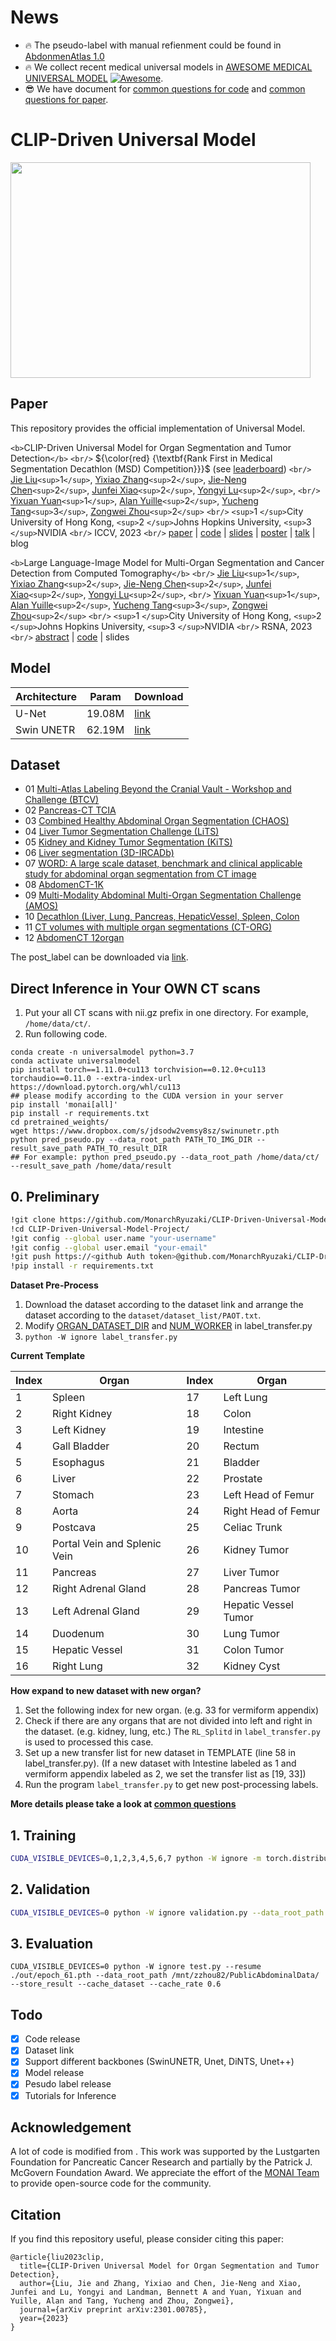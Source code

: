 # News

- 🔥 The pseudo-label with manual refienment could be found in [AbdonmenAtlas 1.0](https://github.com/MrGiovanni/AbdomenAtlas)
- 🔥 We collect recent medical universal models in [AWESOME MEDICAL UNIVERSAL MODEL](documents/awesome.md) [![Awesome](https://awesome.re/badge.svg)](https://awesome.re).
- 😎 We have document for [common questions for code](documents/common_code_questions.md) and [common questions for paper](documents/common_paper_questions.md).

# CLIP-Driven Universal Model

<img src="teaser_fig.png" width = "480" height = "345" alt="" align=center />

## Paper

This repository provides the official implementation of Universal Model.

`<b>`CLIP-Driven Universal Model for Organ Segmentation and Tumor Detection`</b>` `<br/>`
${\color{red} {\textbf{Rank First in Medical Segmentation Decathlon (MSD) Competition}}}$ (see [leaderboard](https://decathlon-10.grand-challenge.org/evaluation/challenge/leaderboard/)) `<br/>`
[Jie Liu](https://ljwztc.github.io)`<sup>`1`</sup>`, [Yixiao Zhang](https://scholar.google.com/citations?hl=en&user=lU3wroMAAAAJ)`<sup>`2`</sup>`, [Jie-Neng Chen](https://scholar.google.com/citations?hl=en&user=yLYj88sAAAAJ)`<sup>`2`</sup>`,  [Junfei Xiao](https://lambert-x.github.io)`<sup>`2`</sup>`, [Yongyi Lu](https://scholar.google.com/citations?hl=en&user=rIJ99V4AAAAJ)`<sup>`2`</sup>`, `<br/>`
[Yixuan Yuan](https://scholar.google.com.au/citations?user=Aho5Jv8AAAAJ&hl=en)`<sup>`1`</sup>`, [Alan Yuille](https://scholar.google.com/citations?user=FJ-huxgAAAAJ&hl=en)`<sup>`2`</sup>`, [Yucheng Tang](https://tangy5.github.io)`<sup>`3`</sup>`, [Zongwei Zhou](https://www.zongweiz.com)`<sup>`2`</sup>` `<br/>`
`<sup>`1 `</sup>`City University of Hong Kong,   `<sup>`2 `</sup>`Johns Hopkins University,   `<sup>`3 `</sup>`NVIDIA `<br/>`
ICCV, 2023 `<br/>`
[paper](https://arxiv.org/pdf/2301.00785.pdf) | [code](https://github.com/ljwztc/CLIP-Driven-Universal-Model) | [slides](https://github.com/ljwztc/CLIP-Driven-Universal-Model/blob/main/documents/slides.pdf) | [poster](https://github.com/ljwztc/CLIP-Driven-Universal-Model/blob/main/documents/poster.pdf) | [talk](https://www.youtube.com/watch?v=bJpI9tCTsuA) | blog

`<b>`Large Language-Image Model for Multi-Organ Segmentation and Cancer Detection from Computed Tomography`</b>` `<br/>`
[Jie Liu](https://ljwztc.github.io)`<sup>`1`</sup>`, [Yixiao Zhang](https://scholar.google.com/citations?hl=en&user=lU3wroMAAAAJ)`<sup>`2`</sup>`, [Jie-Neng Chen](https://scholar.google.com/citations?hl=en&user=yLYj88sAAAAJ)`<sup>`2`</sup>`,  [Junfei Xiao](https://lambert-x.github.io)`<sup>`2`</sup>`, [Yongyi Lu](https://scholar.google.com/citations?hl=en&user=rIJ99V4AAAAJ)`<sup>`2`</sup>`, `<br/>`
[Yixuan Yuan](https://scholar.google.com.au/citations?user=Aho5Jv8AAAAJ&hl=en)`<sup>`1`</sup>`, [Alan Yuille](https://scholar.google.com/citations?user=FJ-huxgAAAAJ&hl=en)`<sup>`2`</sup>`, [Yucheng Tang](https://tangy5.github.io)`<sup>`3`</sup>`, [Zongwei Zhou](https://www.zongweiz.com)`<sup>`2`</sup>` `<br/>`
`<sup>`1 `</sup>`City University of Hong Kong,   `<sup>`2 `</sup>`Johns Hopkins University,   `<sup>`3 `</sup>`NVIDIA `<br/>`
RSNA, 2023 `<br/>`
[abstract](https://github.com/ljwztc/CLIP-Driven-Universal-Model/blob/main/documents/rnsa_abstract.pdf) | [code](https://github.com/ljwztc/CLIP-Driven-Universal-Model) | slides

## Model

| Architecture | Param  | Download                                                     |
| ------------ | ------ | ------------------------------------------------------------ |
| U-Net        | 19.08M | [link](https://www.dropbox.com/s/lyunaue0wwhmv5w/unet.pth)      |
| Swin UNETR   | 62.19M | [link](https://www.dropbox.com/s/jdsodw2vemsy8sz/swinunetr.pth) |

## Dataset

- 01 [Multi-Atlas Labeling Beyond the Cranial Vault - Workshop and Challenge (BTCV)](https://www.synapse.org/#!Synapse:syn3193805/wiki/217789)
- 02 [Pancreas-CT TCIA](https://wiki.cancerimagingarchive.net/display/Public/Pancreas-CT)
- 03 [Combined Healthy Abdominal Organ Segmentation (CHAOS)](https://chaos.grand-challenge.org/Combined_Healthy_Abdominal_Organ_Segmentation/)
- 04 [Liver Tumor Segmentation Challenge (LiTS)](https://competitions.codalab.org/competitions/17094#learn_the_details)
- 05 [Kidney and Kidney Tumor Segmentation (KiTS)](https://kits21.kits-challenge.org/participate#download-block)
- 06 [Liver segmentation (3D-IRCADb)](https://www.ircad.fr/research/data-sets/liver-segmentation-3d-ircadb-01/)
- 07 [WORD: A large scale dataset, benchmark and clinical applicable study for abdominal organ segmentation from CT image](https://github.com/HiLab-git/WORD)
- 08 [AbdomenCT-1K](https://github.com/JunMa11/AbdomenCT-1K)
- 09 [Multi-Modality Abdominal Multi-Organ Segmentation Challenge (AMOS)](https://amos22.grand-challenge.org)
- 10 [Decathlon (Liver, Lung, Pancreas, HepaticVessel, Spleen, Colon](https://drive.google.com/drive/folders/1HqEgzS8BV2c7xYNrZdEAnrHk7osJJ--2)
- 11 [CT volumes with multiple organ segmentations (CT-ORG)](https://wiki.cancerimagingarchive.net/pages/viewpage.action?pageId=61080890)
- 12 [AbdomenCT 12organ](https://github.com/JunMa11/AbdomenCT-1K)

The post_label can be downloaded via [link](https://portland-my.sharepoint.com/:u:/g/personal/jliu288-c_my_cityu_edu_hk/EX04Ilv4zh1Lm_HB0wnpaykB4Slef043RVWhX3lN05gylw?e=qG0DOS).

## Direct Inference in Your OWN CT scans

1. Put your all CT scans with nii.gz prefix in one directory. For example, `/home/data/ct/`.
2. Run following code.

```
conda create -n universalmodel python=3.7
conda activate universalmodel
pip install torch==1.11.0+cu113 torchvision==0.12.0+cu113 torchaudio==0.11.0 --extra-index-url https://download.pytorch.org/whl/cu113 
## please modify according to the CUDA version in your server
pip install 'monai[all]'
pip install -r requirements.txt
cd pretrained_weights/
wget https://www.dropbox.com/s/jdsodw2vemsy8sz/swinunetr.pth
python pred_pseudo.py --data_root_path PATH_TO_IMG_DIR --result_save_path PATH_TO_result_DIR 
## For example: python pred_pseudo.py --data_root_path /home/data/ct/ --result_save_path /home/data/result
```

## 0. Preliminary

```bash
!git clone https://github.com/MonarchRyuzaki/CLIP-Driven-Universal-Model-Project
!cd CLIP-Driven-Universal-Model-Project/
!git config --global user.name "your-username"
!git config --global user.email "your-email"
!git push https://<github Auth token>@github.com/MonarchRyuzaki/CLIP-Driven-Universal-Model-Project.git
!pip install -r requirements.txt
```

**Dataset Pre-Process**

1. Download the dataset according to the dataset link and arrange the dataset according to the `dataset/dataset_list/PAOT.txt`.
2. Modify [ORGAN_DATASET_DIR](https://github.com/ljwztc/CLIP-Driven-Universal-Model/blob/main/label_transfer.py#L51C1-L51C18) and [NUM_WORKER](https://github.com/ljwztc/CLIP-Driven-Universal-Model/blob/main/label_transfer.py#L53) in label_transfer.py
3. `python -W ignore label_transfer.py`

**Current Template**

| Index | Organ                        | Index | Organ                |
| ----- | ---------------------------- | ----- | -------------------- |
| 1     | Spleen                       | 17    | Left Lung            |
| 2     | Right Kidney                 | 18    | Colon                |
| 3     | Left Kidney                  | 19    | Intestine            |
| 4     | Gall Bladder                 | 20    | Rectum               |
| 5     | Esophagus                    | 21    | Bladder              |
| 6     | Liver                        | 22    | Prostate             |
| 7     | Stomach                      | 23    | Left Head of Femur   |
| 8     | Aorta                        | 24    | Right Head of Femur  |
| 9     | Postcava                     | 25    | Celiac Trunk         |
| 10    | Portal Vein and Splenic Vein | 26    | Kidney Tumor         |
| 11    | Pancreas                     | 27    | Liver Tumor          |
| 12    | Right Adrenal Gland          | 28    | Pancreas Tumor       |
| 13    | Left Adrenal Gland           | 29    | Hepatic Vessel Tumor |
| 14    | Duodenum                     | 30    | Lung Tumor           |
| 15    | Hepatic Vessel               | 31    | Colon Tumor          |
| 16    | Right Lung                   | 32    | Kidney Cyst          |

**How expand to new dataset with new organ?**

1. Set the following index for new organ. (e.g. 33 for vermiform appendix)
2. Check if there are any organs that are not divided into left and right in the dataset. (e.g. kidney, lung, etc.) The `RL_Splitd` in `label_transfer.py` is used to processed this case.
3. Set up a new transfer list for new dataset in TEMPLATE (line 58 in label_transfer.py). (If a new dataset with Intestine labeled as 1 and vermiform appendix labeled as 2, we set the transfer list as [19, 33])
4. Run the program `label_transfer.py` to get new post-processing labels.

**More details please take a look at [common questions](documents/common_questions.md)**

## 1. Training

```bash
CUDA_VISIBLE_DEVICES=0,1,2,3,4,5,6,7 python -W ignore -m torch.distributed.launch --nproc_per_node=8 --master_port=1234 train.py --dist True --data_root_path /mnt/zzhou82/PublicAbdominalData/ --num_workers 12 --num_samples 4 --cache_dataset --cache_rate 0.6 --uniform_sample
```

## 2. Validation

```bash
CUDA_VISIBLE_DEVICES=0 python -W ignore validation.py --data_root_path /mnt/zzhou82/PublicAbdominalData/ --start_epoch 10 --end_epoch 40 --epoch_interval 10 --cache_dataset --cache_rate 0.6
```

## 3. Evaluation

```
CUDA_VISIBLE_DEVICES=0 python -W ignore test.py --resume ./out/epoch_61.pth --data_root_path /mnt/zzhou82/PublicAbdominalData/ --store_result --cache_dataset --cache_rate 0.6
```

## Todo

- [X] Code release
- [X] Dataset link
- [X] Support different backbones (SwinUNETR, Unet, DiNTS, Unet++)
- [X] Model release
- [X] Pesudo label release
- [X] Tutorials for Inference

## Acknowledgement

A lot of code is modified from . This work was supported by the Lustgarten Foundation for Pancreatic Cancer Research and partially by the Patrick J. McGovern Foundation Award. We appreciate the effort of the [MONAI Team](https://github.com/Project-MONAI/MONAI) to provide open-source code for the community.

## Citation

If you find this repository useful, please consider citing this paper:

```
@article{liu2023clip,
  title={CLIP-Driven Universal Model for Organ Segmentation and Tumor Detection},
  author={Liu, Jie and Zhang, Yixiao and Chen, Jie-Neng and Xiao, Junfei and Lu, Yongyi and Landman, Bennett A and Yuan, Yixuan and Yuille, Alan and Tang, Yucheng and Zhou, Zongwei},
  journal={arXiv preprint arXiv:2301.00785},
  year={2023}
}
```
